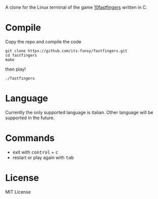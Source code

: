 A clone for the Linux terminal of the game [10fastfingers](https://10fastfingers.com/) written in C.

# Compile

Copy the repo and compile the code

	git clone https://github.com/its-fonsy/fastfingers.git
	cd fastfingers
	make

then play!

	./fastfingers

# Language

Currently the only supported language is italian.
Other language will be supported in the future.

# Commands

- exit with <kbd>control</kbd> + <kbd>c</kbd>
- restart or play again with <kbd>tab</kbd>

# License
MIT License
